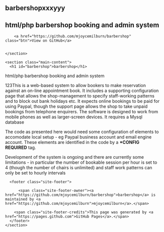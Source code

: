
  <body>
    <section class="page-header">
      <h1 class="project-name">barbershopxxxyyy</h1>
      <h2 class="project-tagline">html/php barbershop booking and admin system</h2>
      
        <a href="https://github.com/mjoycemilburn/barbershop" class="btn">View on GitHub</a>
      
      
    </section>

    <section class="main-content">
      <h1 id="barbershop">barbershop</h1>

<p>html/php barbershop booking and admin system</p>

<p>123This is a web-based system to allow bookers to make reservation against an on-line appointment book. It includes a supporting configuration page that allows the shop-management to specify staff-working patterns and to block out bank holidays etc. It expects online bookings to be paid for using Paypal, though the support page allows the shop to take unpaid bookings from telephone enquirers. The software is designed to work from mobile phones as well as larger-screen devices. It requires a Mysql database</p>

<p>The code as presented here would need some configuration of elements to accomodate local setup - eg Paypal business account and email engine account. These elements are identified in the code by a <strong>*CONFIG REQUIRED</strong> tag.</p>

<p>Development of the system is ongoing and there are currently some limitations - in particular the number of bookable session per hour is set to 4 (though the number of chairs is unlimited) and staff work patterns can only be set to hourly intervals</p>


      <footer class="site-footer">
        
          <span class="site-footer-owner"><a href="https://github.com/mjoycemilburn/barbershop">barbershop</a> is maintained by <a href="https://github.com/mjoycemilburn">mjoycemilburn</a>.</span>
        
        <span class="site-footer-credits">This page was generated by <a href="https://pages.github.com">GitHub Pages</a>.</span>
      </footer>
    </section>

    
  </body>
</html>
